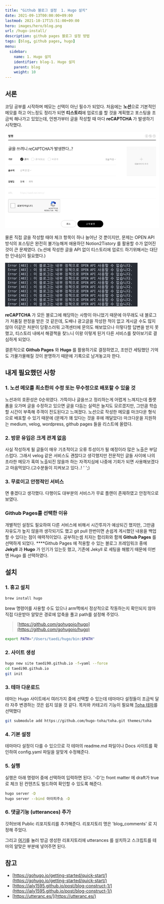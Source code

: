 ```yaml
---
title: "Github 블로그 설정  1. Hugo 설치"
date: 2021-09-13T00:00:00+09:00
lastmod: 2021-10-17T15:51:00+09:00
hero: images/hero/blog.png
url: /hugo-install/
description: github pages 블로그 설정 방법
tags: [blog, github pages, hugo]
menu:
  sidebar:
    name: 1. Hugo 설치
    identifier: blog-1. Hugo 설치
    parent: blog
    weight: 10
---
```



## 서론

코딩 공부를 시작하며 메모는 선택이 아닌 필수가 되었다. 처음에는 **노션**으로 기본적인 메모를 하고 어느정도 정리가 되면 **티스토리**에 업로드를 할 것을 계획했고 포스팅을 조금씩 해나가고 있었는데, 언젠가부터 글을 작성할 때 마다 **reCAPTCHA** 가 발생하기 시작했다.

![스크린샷 2021-09-13 오후 5.41.49.png](images/pic-0001.png)

물론 직접 글을 작성할 때야 체크 항목이 하나 늘어난 것 뿐이지만, 문제는 OPEN API 방식의 포스팅은 완전히 불가능해져 애용하던 Notion2Tistory 를 활용할 수가 없어진 것이 큰 문제였다. (노션에 작성한 글을 API 없이 티스토리에 업로드 하기위해서는 대단한 인내심이 필요했다.)

![스크린샷 2021-09-13 오후 5.49.15.png](images/pic-0002.png)

**reCAPTCHA** 가 모든 블로그에 해당하는 사항이 아니었기 때문에 아무래도 내 블로그가 저품질 판정을 받은 것 같은데, 도배나 광고글을 작성한 적이 없고 게시글 수도 많지않아 이같은 처분이 당황스러워 고객센터에 문의도 해보았으나 이렇다할 답변을 받지 못했고, 티스토리 내에서 해결책을 찾느니 이왕 이렇게 된거 다른 서비스를 찾아보기로 결심하게 되었다.

결론적으로 **Github Pages** 와 **Hugo** 를 활용하기로 결정하였고, 조만간 세팅했던 기억도 가물가물해질 것이 분명하기 때문에 기록으로 남겨놓고자 한다.

## 내게 필요했던 사항

### 1. 노션 메모를 최소한의 수정 또는 무수정으로 배포할 수 있을 것

노션과의 호환성은 0순위였다. 가뜩이나 글을쓰고 정리하는게 어렵게 느껴지는데 플랫폼을 오가며 글을 수정하고 있으면 글을 다듬는 실력은 늘지도 모르겠지만, 그만큼 학습할 시간이 부족해 주객이 전도된다고 느껴졌다.  노션으로 작성한 메모를 마크다운 형식으로 배포할 수 있기 때문에 (문제가 꽤 있다는 것을 후에 깨달았다) 마크다운을 지원하는 medium, velog, wordpress, github pages 들을 리스트에 올렸다.

### 2. 방문 유입은 크게 관계 없음

사실 작성하게 될 글들이 매우 기초적이고 오류 투성이가 될 예정이라 많은 노출은 부담스럽다. 그래서 velog 같은 서비스도 괜찮다고 생각했지만 전문적인 글들 사이에 나의 초라한 메모가 혹여 노출되진 않을까 하는 자격지심에 나중에 기회가 되면 사용해보겠다고 마음먹었다.(고수분들이 지켜보고 있다..!  ' ';)

### 3.  무료이고 안정적인 서비스

면 좋겠다고 생각했다. 다행이도 대부분의 서비스가 무료 플랜이 존재하였고 안정적으로 보였다. 

### Github Pages를 선택한 이유

개별적인 설정도 필요하여 다른 서비스에 비해서 시간투자가 예상되긴 했지만, 그만큼 자유도가 높지 않을까 생각되기도 했고 git pull 한번이면 손쉽게 게시했던 내용을 백업할 수 있다는 점이 매력적이었다. 공부하는셈 치자는 합리화와 함께 **Github Pages** 를 선택하게 되었다. ****Github Pages 에 적용할 수 있는 블로그 프레임워크 중에 **Jekyll** 과  **Hugo** 가 인기가 있는듯 했고, 기존에 Jekyll 로 세팅을 해봤기 때문에 이번엔 Hugo 를 선택하였다.

## 설치

### 1. 휴고 설치

```bash
brew install hugo
```

brew 명령어를 사용할 수도 있으나 arm맥에서 정상적으로 작동하는지 확인되지 않아 직접 다운받아 알맞은 경로에 압축을 풀고 path를 설정해 주었다.

> [https://github.com/gohugoio/hugo](https://github.com/gohugoio/hugo)  
>   

```bash
export PATH="/Users/taedi/hugo/bin:$PATH"
```

### 2. 사이트 생성

```bash
hugo new site taedi90.github.io -f=yaml --force
cd taedi90.github.io
git init
```

### 3. 테마 다운로드

테마는 Hugo 사이트에서 여러가지 중에 선택할 수 있는데 테마마다 설정들이 조금씩 달라 자주 변경하는 것은 쉽지 않을 것 같다.  목차와 카테고리 기능이 필요해 [Toha 테마](https://themes.gohugo.io/themes/toha/)를 선택했다

```bash
git submodule add https://github.com/hugo-toha/toha.git themes/toha
```

### 4. 기본 설정

테마마다 설정이 다를 수 있으므로 각 테마의 readme.md 파일이나 Docs 사이트를 확인하여 config.yaml 파일을 알맞게 수정해준다.

### 5. 실행

실행은 아래 명령어 중에 선택하여 입력하면 된다. '-D'는 front matter 에 draft가 true로 체크 된 컨텐츠도 빌드하여 확인할 수 있도록 해준다.

```bash
hugo server -D
hugo server --bind 아이피주소 -D
```

### 6. 댓글기능 (utterances) 추가

깃허브에 Public 리포지토리를 추가해준다. 리포지토리 명은 'blog_comments' 로 지정해 주었다.

그리고 [여기](https://utteranc.es/)를 눌러 방금 생성한 리포지토리에 utterances 를 설치하고 스크립트를 테마의 알맞은 부분에 넣어주면 된다.

## 참고

- [https://gohugo.io/getting-started/quick-start/](https://gohugo.io/getting-started/quick-start/)
- [https://ialy1595.github.io/post/blog-construct-1/](https://ialy1595.github.io/post/blog-construct-1/)
- [https://utteranc.es/](https://utteranc.es/)